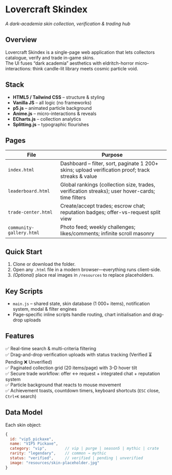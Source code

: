 # Lovercraft Skindex  
*A dark-academia skin collection, verification & trading hub*

## Overview  
Lovercraft Skindex is a single-page web application that lets collectors catalogue, verify and trade in-game skins.  
The UI fuses “dark academia” aesthetics with eldritch-horror micro-interactions: think candle-lit library meets cosmic particle void.

## Stack  
- **HTML5 / Tailwind CSS** – structure & styling  
- **Vanilla JS** – all logic (no frameworks)  
- **p5.js** – animated particle background  
- **Anime.js** – micro-interactions & reveals  
- **ECharts.js** – collection analytics  
- **Splitting.js** – typographic flourishes  

## Pages  
| File | Purpose |
|---|---|
| `index.html` | Dashboard – filter, sort, paginate 1 200+ skins; upload verification proof; track streaks & value |
| `leaderboard.html` | Global rankings (collection size, trades, verification streaks); user hover-cards; time filters |
| `trade-center.html` | Create/accept trades; escrow chat; reputation badges; offer-vs-request split view |
| `community-gallery.html` | Photo feed; weekly challenges; likes/comments; infinite scroll masonry |

## Quick Start  
1. Clone or download the folder.  
2. Open any `.html` file in a modern browser—everything runs client-side.  
3. *(Optional)* place real images in `/resources` to replace placeholders.

## Key Scripts  
- `main.js` – shared state, skin database (1 000+ items), notification system, modal & filter engines  
- Page-specific inline scripts handle routing, chart initialisation and drag-drop uploads  

## Features  
✅ Real-time search & multi-criteria filtering  
✅ Drag-and-drop verification uploads with status tracking (Verified ⏳ Pending ❌ Unverified)  
✅ Paginated collection grid (20 items/page) with 3-D hover tilt  
✅ Secure trade workflow: offer ↔ request + integrated chat + reputation system  
✅ Particle background that reacts to mouse movement  
✅ Achievement toasts, countdown timers, keyboard shortcuts (`ESC` close, `Ctrl+K` search)  

## Data Model  
Each skin object:  
```js
{
  id: "vip5_pickaxe",
  name: "VIP5 Pickaxe",
  category: "vip",        // vip | purge | season5 | mythic | crate
  rarity: "legendary",    // common → mythic
  status: "verified",     // verified | pending | unverified
  image: "resources/skin-placeholder.jpg"
}
